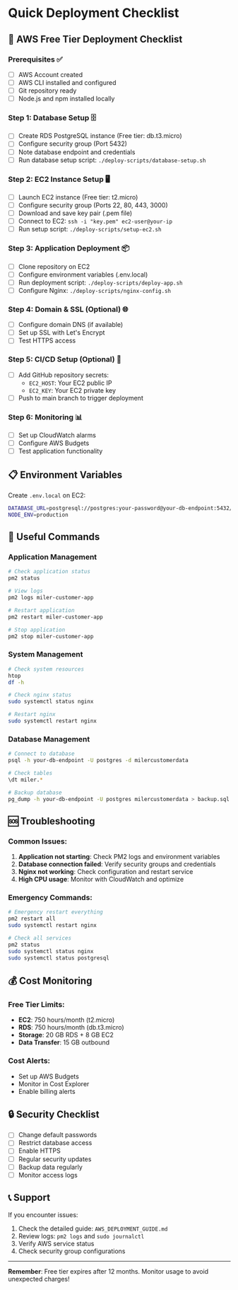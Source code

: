 # Quick Deployment Checklist

## 🚀 AWS Free Tier Deployment Checklist

### Prerequisites ✅

- [ ] AWS Account created
- [ ] AWS CLI installed and configured
- [ ] Git repository ready
- [ ] Node.js and npm installed locally

### Step 1: Database Setup 🗄️

- [ ] Create RDS PostgreSQL instance (Free tier: db.t3.micro)
- [ ] Configure security group (Port 5432)
- [ ] Note database endpoint and credentials
- [ ] Run database setup script: `./deploy-scripts/database-setup.sh`

### Step 2: EC2 Instance Setup 🖥️

- [ ] Launch EC2 instance (Free tier: t2.micro)
- [ ] Configure security group (Ports 22, 80, 443, 3000)
- [ ] Download and save key pair (.pem file)
- [ ] Connect to EC2: `ssh -i "key.pem" ec2-user@your-ip`
- [ ] Run setup script: `./deploy-scripts/setup-ec2.sh`

### Step 3: Application Deployment 📦

- [ ] Clone repository on EC2
- [ ] Configure environment variables (.env.local)
- [ ] Run deployment script: `./deploy-scripts/deploy-app.sh`
- [ ] Configure Nginx: `./deploy-scripts/nginx-config.sh`

### Step 4: Domain & SSL (Optional) 🌐

- [ ] Configure domain DNS (if available)
- [ ] Set up SSL with Let's Encrypt
- [ ] Test HTTPS access

### Step 5: CI/CD Setup (Optional) 🔄

- [ ] Add GitHub repository secrets:
  - `EC2_HOST`: Your EC2 public IP
  - `EC2_KEY`: Your EC2 private key
- [ ] Push to main branch to trigger deployment

### Step 6: Monitoring 📊

- [ ] Set up CloudWatch alarms
- [ ] Configure AWS Budgets
- [ ] Test application functionality

## 📋 Environment Variables

Create `.env.local` on EC2:

```bash
DATABASE_URL=postgresql://postgres:your-password@your-db-endpoint:5432/milercustomerdata
NODE_ENV=production
```

## 🔧 Useful Commands

### Application Management

```bash
# Check application status
pm2 status

# View logs
pm2 logs miler-customer-app

# Restart application
pm2 restart miler-customer-app

# Stop application
pm2 stop miler-customer-app
```

### System Management

```bash
# Check system resources
htop
df -h

# Check nginx status
sudo systemctl status nginx

# Restart nginx
sudo systemctl restart nginx
```

### Database Management

```bash
# Connect to database
psql -h your-db-endpoint -U postgres -d milercustomerdata

# Check tables
\dt miler.*

# Backup database
pg_dump -h your-db-endpoint -U postgres milercustomerdata > backup.sql
```

## 🆘 Troubleshooting

### Common Issues:

1. **Application not starting**: Check PM2 logs and environment variables
2. **Database connection failed**: Verify security groups and credentials
3. **Nginx not working**: Check configuration and restart service
4. **High CPU usage**: Monitor with CloudWatch and optimize

### Emergency Commands:

```bash
# Emergency restart everything
pm2 restart all
sudo systemctl restart nginx

# Check all services
pm2 status
sudo systemctl status nginx
sudo systemctl status postgresql
```

## 💰 Cost Monitoring

### Free Tier Limits:

- **EC2**: 750 hours/month (t2.micro)
- **RDS**: 750 hours/month (db.t3.micro)
- **Storage**: 20 GB RDS + 8 GB EC2
- **Data Transfer**: 15 GB outbound

### Cost Alerts:

- Set up AWS Budgets
- Monitor in Cost Explorer
- Enable billing alerts

## 🔒 Security Checklist

- [ ] Change default passwords
- [ ] Restrict database access
- [ ] Enable HTTPS
- [ ] Regular security updates
- [ ] Backup data regularly
- [ ] Monitor access logs

## 📞 Support

If you encounter issues:

1. Check the detailed guide: `AWS_DEPLOYMENT_GUIDE.md`
2. Review logs: `pm2 logs` and `sudo journalctl`
3. Verify AWS service status
4. Check security group configurations

---

**Remember**: Free tier expires after 12 months. Monitor usage to avoid unexpected charges!
